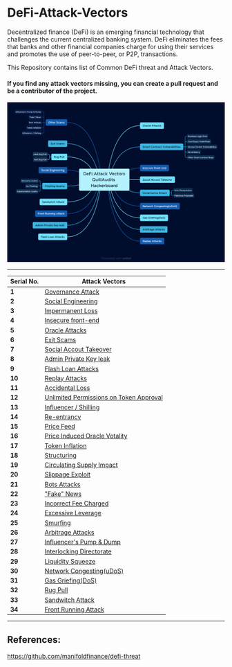 # DeFi-Attack-Vectors

Decentralized finance (DeFi) is an emerging financial technology that challenges the current centralized banking system. DeFi eliminates the fees that banks and other financial companies charge for using their services and promotes the use of peer-to-peer, or P2P, transactions.

This Repository contains list of Common DeFi threat and Attack Vectors.

#### If you find any attack vectors missing, you can create a pull request and be a contributor of the project.

![](/data/1.png)

---

| Serial No. | Attack Vectors                                        |
| ---------- | ----------------------------------------------------- |
| **1**      | [Governance Attack](data/1.md)                        |
| **2**      | [Social Engineering](data/2.md)                       |
| **3**      | [Impermanent Loss](data/3.md)                         |
| **4**      | [Insecure front-end](data/4.md)                       |
| **5**      | [Oracle Attacks](data/5.md)                           |
| **6**      | [Exit Scams](data/6.md)                               |
| **7**      | [Social Accout Takeover](data/7.md)                   |
| **8**      | [Admin Private Key leak](data/8.md)                   |
| **9**      | [Flash Loan Attacks](data/9.md)                       |
| **10**     | [Replay Attacks](data/10.md)                          |
| **11**     | [Accidental Loss](data/11.md)                         |
| **12**     | [Unlimited Permissions on Token Approval](data/12.md) |
| **13**     | [Influencer / Shilling](data/13.md)                   |
| **14**     | [Re-entrancy](data/14.md)                             |
| **15**     | [Price Feed](data/15.md)                              |
| **16**     | [Price Induced Oracle Votality](data/16.md)           |
| **17**     | [Token Inflation](data/17.md)                         |
| **18**     | [Structuring](data/18.md)                             |
| **19**     | [Circulating Supply Impact](data/19.md)               |
| **20**     | [Slippage Exploit](data/20.md)                        |
| **21**     | [Bots Attacks](data/21.md)                            |
| **22**     | ["Fake" News](data/22.md)                             |
| **23**     | [Incorrect Fee Charged](data/23.md)                   |
| **24**     | [Excessive Leverage](data/24.md)                      |
| **25**     | [Smurfing](data/25.md)                                |
| **26**     | [Arbitrage Attacks](data/26.md)                       |
| **27**     | [Influencer's Pump & Dump](data/27.md)                |
| **28**     | [Interlocking Directorate](data/28.md)                |
| **29**     | [Liquidity Squeeze](data/29.md)                       |
| **30**     | [Network Congesting(uDoS)](data/30.md)                |
| **31**     | [Gas Griefing(DoS)](data/31.md)                       |
| **32**     | [Rug Pull](data/32.md)                                |
| **33**     | [Sandwitch Attack](data/33.md)                        |
| **34**     | [Front Running Attack](data/34.md)                    |

---

## References:

https://github.com/manifoldfinance/defi-threat
